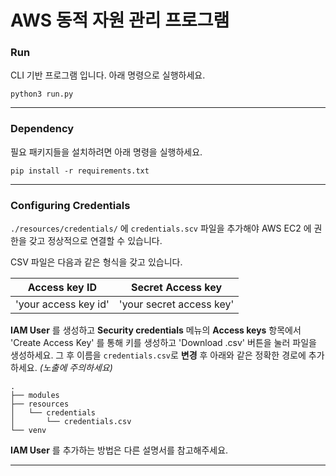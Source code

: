 # AWS 동적 자원 관리 프로그램

### Run
CLI 기반 프로그램 입니다. 아래 명령으로 실행하세요.

`python3 run.py`

***

### Dependency
필요 패키지들을 설치하려면 아래 명령을 실행하세요.

`pip install -r requirements.txt`

***

### Configuring Credentials

`./resources/credentials/` 에 `credentials.scv` 파일을 추가해야
AWS EC2 에 권한을 갖고 정상적으로 연결할 수 있습니다.

CSV 파일은 다음과 같은 형식을 갖고 있습니다.

| Access key ID        | Secret Access key        |
|----------------------|--------------------------|
| 'your access key id' | 'your secret access key' |

__IAM User__ 를 생성하고 __Security credentials__ 메뉴의 __Access keys__ 항목에서
'Create Access Key' 를 통해 키를 생성하고 'Download .csv' 버튼을 눌러 파일을 생성하세요.
 그 후 이름을 `credentials.csv`로 __변경__ 후 아래와 같은 정확한 경로에 추가하세요. _(노출에 주의하세요)_

```
.
├── modules
├── resources
│   └── credentials
│       └── credentials.csv
└── venv
```

__IAM User__ 를 추가하는 방법은 다른 설명서를 참고해주세요.

***